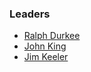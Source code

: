 ### Leaders
* [Ralph Durkee](mailto://ralph.durkee@owasp.org)
* [John King](mailto://john.king@owasp.org)
* [Jim Keeler](mailto://jim.keeler@owasp.org)
